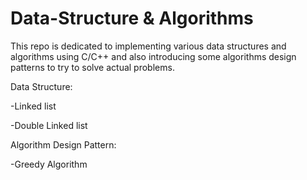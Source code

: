 # Data-Structure & Algorithms

This repo is dedicated to implementing various data structures and algorithms
using C/C++ and also introducing some algorithms design patterns to try to solve
actual problems.

Data Structure:

-Linked list

-Double Linked list

Algorithm Design Pattern:

-Greedy Algorithm
